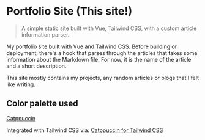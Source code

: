 # Portfolio Site (This site!)
> A simple static site built with Vue, Tailwind CSS, with a custom article information parser.

My portfolio site built with Vue and Tailwind CSS. Before building or deployment, there's a hook that parses through
the articles that takes some information about the Markdown file. For now, it is the name of the article and a short
description.

This site mostly contains my projects, any random articles or blogs that I felt like writing.

## Color palette used
[Catppuccin](https://github.com/catppuccin/catppuccin)

Integrated with Tailwind CSS via: [Catppuccin for Tailwind CSS](https://github.com/catppuccin/tailwindcss)